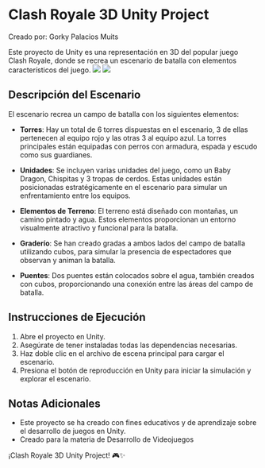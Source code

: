 # Clash Royale 3D Unity Project

Creado por: Gorky Palacios Muits

Este proyecto de Unity es una representación en 3D del popular juego Clash Royale, donde se recrea un escenario de batalla con elementos característicos del juego.
![](https://i.ibb.co/6XhVM4C/Screenshot-2024-04-11-144239.png)
![](https://i.ibb.co/jRQ0Z7v/Screenshot-2024-04-11-144928.png)


## Descripción del Escenario

El escenario recrea un campo de batalla con los siguientes elementos:

- **Torres**: Hay un total de 6 torres dispuestas en el escenario, 3 de ellas pertenecen al equipo rojo y las otras 3 al equipo azul. La torres principales están equipadas con perros con armadura, espada y escudo como sus guardianes.

- **Unidades**: Se incluyen varias unidades del juego, como un Baby Dragon, Chispitas y 3 tropas de cerdos. Estas unidades están posicionadas estratégicamente en el escenario para simular un enfrentamiento entre los equipos.

- **Elementos de Terreno**: El terreno está diseñado con montañas, un camino pintado y agua. Estos elementos proporcionan un entorno visualmente atractivo y funcional para la batalla.

- **Graderío**: Se han creado gradas a ambos lados del campo de batalla utilizando cubos, para simular la presencia de espectadores que observan y animan la batalla.

- **Puentes**: Dos puentes están colocados sobre el agua, también creados con cubos, proporcionando una conexión entre las áreas del campo de batalla.

## Instrucciones de Ejecución

1. Abre el proyecto en Unity.
2. Asegúrate de tener instaladas todas las dependencias necesarias.
3. Haz doble clic en el archivo de escena principal para cargar el escenario.
4. Presiona el botón de reproducción en Unity para iniciar la simulación y explorar el escenario.

## Notas Adicionales

- Este proyecto se ha creado con fines educativos y de aprendizaje sobre el desarrollo de juegos en Unity.
- Creado para la materia de Desarrollo de Videojuegos

¡Clash Royale 3D Unity Project! 🎮✨
